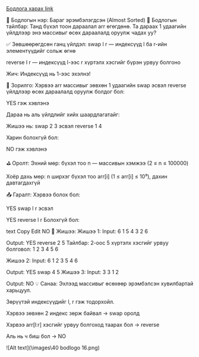 <a href="https://www.hackerrank.com/challenges/almost-sorted/problem?isFullScreen=true">Бодлога харах link</a>

📘 Бодлогын нэр: Бараг эрэмбэлэгдсэн (Almost Sorted)
🧩 Бодлогын тайлбар:
Танд бүхэл тоон дараалал arr өгөгдөнө. Та дараах 1 удаагийн үйлдлээр энэ массивыг өсөх дараалалд оруулж чадах уу?

✅ Зөвшөөрөгдсөн ганц үйлдэл:
swap l r — индексүүд l ба r-ийн элементүүдийг сольж өгнө

reverse l r — индексүүд l-ээс r хүртэлх хэсгийг бүрэн урвуу болгоно

Жич: Индексүүд нь 1-ээс эхэлнэ!

🎯 Зорилго:
Хэрвээ arr массивыг зөвхөн 1 удаагийн swap эсвэл reverse үйлдлээр өсөх дараалалд оруулж болдог бол:

YES гэж хэвлэнэ

Дараа нь аль үйлдлийг хийх шаардлагатайг:

Жишээ нь: swap 2 3 эсвэл reverse 1 4

Харин болохгүй бол:

NO гэж хэвлэнэ

⛳ Оролт:
Эхний мөр: бүхэл тоо n — массивын хэмжээ (2 ≤ n ≤ 100000)

Хоёр дахь мөр: n ширхэг бүхэл тоо arr[i] (1 ≤ arr[i] ≤ 10⁹), дахин давтагдахгүй

📤 Гаралт:
Хэрвээ болох бол:

YES
swap l r
эсвэл

YES
reverse l r
Болохгүй бол:

text
Copy
Edit
NO
🧠 Жишээ:
Жишээ 1:
Input:
6
1 5 4 3 2 6

Output:
YES
reverse 2 5
Тайлбар: 2-оос 5 хүртэлх хэсгийг урвуу болговол:
1 2 3 4 5 6

Жишээ 2:
Input:
6
1 2 3 5 4 6

Output:
YES
swap 4 5
Жишээ 3:
Input:
3
3 1 2

Output:
NO
💡 Санаа:
Эхлээд массивыг өсөхөөр эрэмбэлсэн хувилбартай харьцуул.

Зөрүүтэй индексүүдийг l, r гэж тодорхойл.

Хэрвээ зөвхөн 2 индекс зөрж байвал → swap оролд

Хэрвээ arr[l:r] хэсгийг урвуу болгоход таарах бол → reverse

Аль нь ч биш бол → NO


![Alt text](\images\40 bodlogo 16.png)